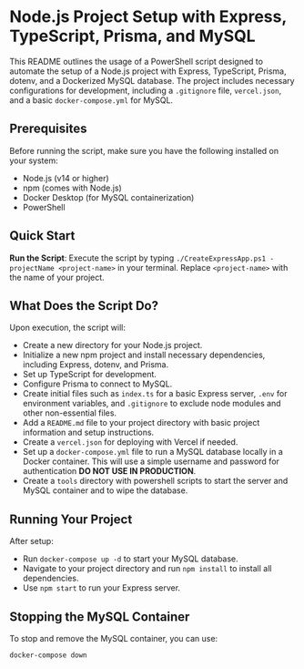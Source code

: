 # Node.js Project Setup with Express, TypeScript, Prisma, and MySQL

This README outlines the usage of a PowerShell script designed to automate the setup of a Node.js project with Express, TypeScript, Prisma, dotenv, and a Dockerized MySQL database. The project includes necessary configurations for development, including a `.gitignore` file, `vercel.json`, and a basic `docker-compose.yml` for MySQL.

## Prerequisites

Before running the script, make sure you have the following installed on your system:
- Node.js (v14 or higher)
- npm (comes with Node.js)
- Docker Desktop (for MySQL containerization)
- PowerShell

## Quick Start

**Run the Script**: Execute the script by typing `./CreateExpressApp.ps1 -projectName <project-name>` in your terminal. Replace `<project-name>` with the name of your project.

## What Does the Script Do?

Upon execution, the script will:
- Create a new directory for your Node.js project.
- Initialize a new npm project and install necessary dependencies, including Express, dotenv, and Prisma.
- Set up TypeScript for development.
- Configure Prisma to connect to MySQL.
- Create initial files such as `index.ts` for a basic Express server, `.env` for environment variables, and `.gitignore` to exclude node modules and other non-essential files.
- Add a `README.md` file to your project directory with basic project information and setup instructions.
- Create a `vercel.json` for deploying with Vercel if needed.
- Set up a `docker-compose.yml` file to run a MySQL database locally in a Docker container. This will use a simple username and password for authentication **DO NOT USE IN PRODUCTION**.
- Create a `tools` directory with powershell scripts to start the server and MySQL container and to wipe the database.

## Running Your Project

After setup:
- Run `docker-compose up -d` to start your MySQL database.
- Navigate to your project directory and run `npm install` to install all dependencies.
- Use `npm start` to run your Express server.

## Stopping the MySQL Container

To stop and remove the MySQL container, you can use:
```bash
docker-compose down
